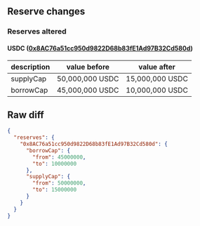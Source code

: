 ## Reserve changes

### Reserves altered

#### USDC ([0x8AC76a51cc950d9822D68b83fE1Ad97B32Cd580d](https://bscscan.com/address/0x8AC76a51cc950d9822D68b83fE1Ad97B32Cd580d))

| description | value before | value after |
| --- | --- | --- |
| supplyCap | 50,000,000 USDC | 15,000,000 USDC |
| borrowCap | 45,000,000 USDC | 10,000,000 USDC |


## Raw diff

```json
{
  "reserves": {
    "0x8AC76a51cc950d9822D68b83fE1Ad97B32Cd580d": {
      "borrowCap": {
        "from": 45000000,
        "to": 10000000
      },
      "supplyCap": {
        "from": 50000000,
        "to": 15000000
      }
    }
  }
}
```